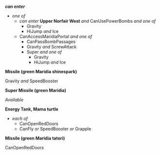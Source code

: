 ﻿***can enter***

- *one of*
  - *can enter* **Upper Norfair West** *and* CanUsePowerBombs *and one of*
    - Gravity
    - HiJump *and* Ice
  - CanAccessMaridiaPortal *and one of*
    - CanPassBombPassages
    - Gravity *and* ScrewAttack
    - Super *and one of*
      - Gravity
      - HiJump *and* Ice

**Missile (green Maridia shinespark)**

Gravity *and* SpeedBooster

**Super Missile (green Maridia)**

*Available*

**Energy Tank, Mama turtle**

- *each of*
  - CanOpenRedDoors
  - CanFly *or* SpeedBooster *or* Grapple

**Missile (green Maridia tatori)**

CanOpenRedDoors
